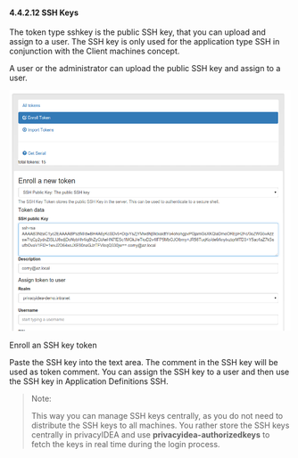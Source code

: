 #### 4.4.2.12 SSH Keys

The token type sshkey is the public SSH key, that you can upload and assign to a user. The SSH key is only used for the application type SSH in conjunction with the Client machines concept.

A user or the administrator can upload the public SSH key and assign to a user.

![sshkey](../Contents/sshkey.png)

Enroll an SSH key token

Paste the SSH key into the text area. The comment in the SSH key will be used as token comment. You can assign the SSH key to a user and then use the SSH key in Application Definitions SSH.

> Note:
> 
> This way you can manage SSH keys centrally, as you do not need to distribute the SSH keys to all machines. You rather store the SSH keys centrally in privacyIDEA and use **privacyidea-authorizedkeys** to fetch the keys in real time during the login process.